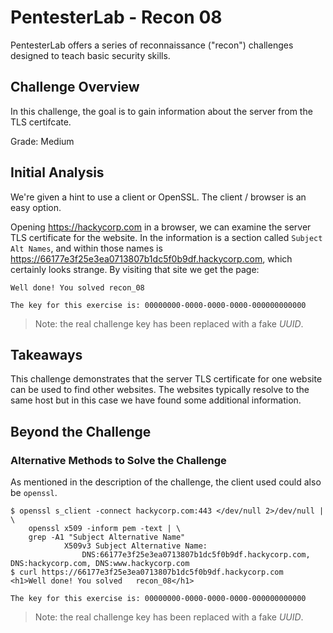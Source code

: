 # PentesterLab - Recon 08

PentesterLab offers a series of reconnaissance ("recon") challenges designed to
teach basic security skills.

## Challenge Overview

In this challenge, the goal is to gain information about the server from the
TLS certifcate.

Grade: Medium

## Initial Analysis

We're given a hint to use a client or OpenSSL. The client / browser is an easy
option.

Opening https://hackycorp.com in a browser, we can examine the server TLS
certificate for the website. In the information is a section called `Subject
Alt Names`, and within those names is
https://66177e3f25e3ea0713807b1dc5f0b9df.hackycorp.com, which certainly looks
strange. By visiting that site we get the page:

```
Well done! You solved recon_08

The key for this exercise is: 00000000-0000-0000-0000-000000000000
```

> Note: the real challenge key has been replaced with a fake _UUID_.

## Takeaways

This challenge demonstrates that the server TLS certificate for one website can
be used to find other websites. The websites typically resolve to the same host
but in this case we have found some additional information.

## Beyond the Challenge

### Alternative Methods to Solve the Challenge

As mentioned in the description of the challenge, the client used could also be
`openssl`.

```
$ openssl s_client -connect hackycorp.com:443 </dev/null 2>/dev/null | \
    openssl x509 -inform pem -text | \
    grep -A1 "Subject Alternative Name"
            X509v3 Subject Alternative Name:
                DNS:66177e3f25e3ea0713807b1dc5f0b9df.hackycorp.com, DNS:hackycorp.com, DNS:www.hackycorp.com
$ curl https://66177e3f25e3ea0713807b1dc5f0b9df.hackycorp.com
<h1>Well done! You solved   recon_08</h1>

The key for this exercise is: 00000000-0000-0000-0000-000000000000
```

> Note: the real challenge key has been replaced with a fake _UUID_.
